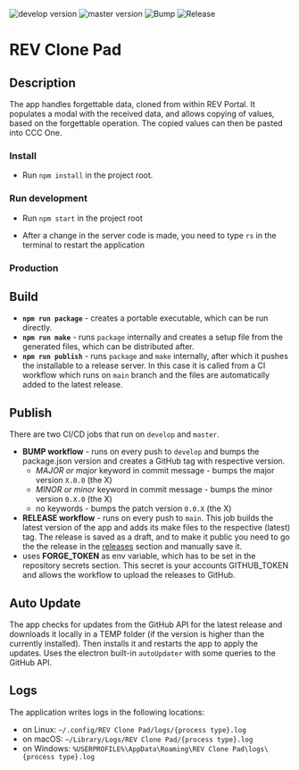 ![develop version](https://img.shields.io/badge/dynamic/json?color=blue&label=develop&prefix=v&query=%24.version&url=https%3A%2F%2Fraw.githubusercontent.com%2FAccedia%2Frev-clone-pad%2Fdevelop%2Fpackage.json)
![master version](https://img.shields.io/badge/dynamic/json?color=blue&label=master&prefix=v&query=%24.version&url=https%3A%2F%2Fraw.githubusercontent.com%2FAccedia%2Frev-clone-pad%2Fmaster%2Fpackage.json)
![Bump](https://github.com/Accedia/rev-clone-pad/actions/workflows/bump.yml/badge.svg)
![Release](https://github.com/Accedia/rev-clone-pad/actions/workflows/release.yml/badge.svg)

# REV Clone Pad

## Description

The app handles forgettable data, cloned from within REV Portal. It populates a modal with the received data, and allows copying of values, based on the forgettable operation. The copied values can then be pasted into CCC One.

### Install

- Run `npm install` in the project root.

### Run development

- Run `npm start` in the project root

- After a change in the server code is made, you need to type `rs` in the terminal to restart the application

### Production

## Build

- **`npm run package`** - creates a portable executable, which can be run directly.
- **`npm run make`** - runs  `package` internally and creates a setup file from the generated files, which can be distributed after.
- **`npm run publish`** - runs `package` and `make` internally, after which it pushes the installable to a release server. In this case it is called from a CI workflow which runs on `main` branch and the files are automatically added to the latest release.

## Publish

There are two CI/CD jobs that run on `develop` and `master`.

- **BUMP workflow** - runs on every push to `develop` and bumps the package.json version and creates a GitHub tag with respective version.
  - _MAJOR or major_ keyword in commit message - bumps the major version `X.0.0` (the X)
  - _MINOR or minor_ keyword in commit message - bumps the minor version `0.X.0` (the X)
  - no keywords - bumps the patch version `0.0.X` (the X)
- **RELEASE workflow** - runs on every push to `main`. This job builds the latest version of the app and adds its make files to the respective (latest) tag. The release is saved as a draft, and to make it public you need to go the the release in the [releases](https://github.com/Accedia/force-import-technology/releases) section and manually save it.
- uses **FORGE_TOKEN** as env variable, which has to be set in the repository secrets section. This secret is your accounts GITHUB_TOKEN and allows the workflow to upload the releases to GitHub.

## Auto Update

The app checks for updates from the GitHub API for the latest release and downloads it locally in a TEMP folder (if the version is higher than the currently installed). Then installs it and restarts the app to apply the updates. Uses the electron built-in `autoUpdater` with some queries to the GitHub API.

## Logs

The application writes logs in the following locations:

- on Linux: `~/.config/REV Clone Pad/logs/{process type}.log`
- on macOS: `~/Library/Logs/REV Clone Pad/{process type}.log`
- on Windows: `%USERPROFILE%\AppData\Roaming\REV Clone Pad\logs\{process type}.log`